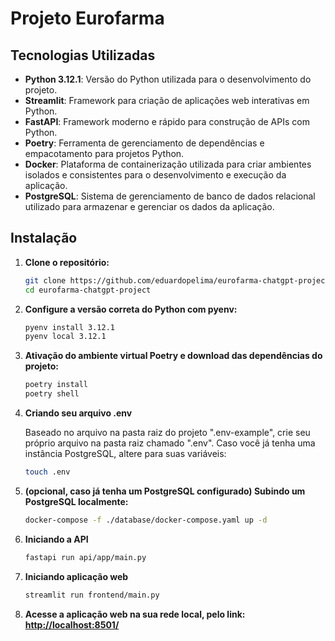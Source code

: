 # Projeto Eurofarma

## Tecnologias Utilizadas

- **Python 3.12.1**: Versão do Python utilizada para o desenvolvimento do projeto.
- **Streamlit**: Framework para criação de aplicações web interativas em Python.
- **FastAPI**: Framework moderno e rápido para construção de APIs com Python.
- **Poetry**: Ferramenta de gerenciamento de dependências e empacotamento para projetos Python.
- **Docker**: Plataforma de containerização utilizada para criar ambientes isolados e consistentes para o desenvolvimento e execução da aplicação.
- **PostgreSQL**: Sistema de gerenciamento de banco de dados relacional utilizado para armazenar e gerenciar os dados da aplicação.

## Instalação

1. **Clone o repositório:**

   ```bash
   git clone https://github.com/eduardopelima/eurofarma-chatgpt-project
   cd eurofarma-chatgpt-project
   
2. **Configure a versão correta do Python com pyenv:**
    ```bash
   pyenv install 3.12.1
   pyenv local 3.12.1

3. **Ativação do ambiente virtual Poetry e download das dependências do projeto:**
    ```bash
   poetry install
   poetry shell

4. **Criando seu arquivo .env**
    <p>Baseado no arquivo na pasta raiz do projeto ".env-example", crie seu próprio arquivo na pasta raiz chamado ".env". Caso você já tenha uma instância PostgreSQL, altere para suas variáveis:</p>

    ```bash
   touch .env

5. **(opcional, caso já tenha um PostgreSQL configurado) Subindo um PostgreSQL localmente:**
    ```bash
    docker-compose -f ./database/docker-compose.yaml up -d

6. **Iniciando a API**
    ```bash
    fastapi run api/app/main.py

7. **Iniciando aplicação web**
    ```bash
    streamlit run frontend/main.py

8. **Acesse a aplicação web na sua rede local, pelo link: <a href="http://localhost:8501/">http://localhost:8501/<a>**